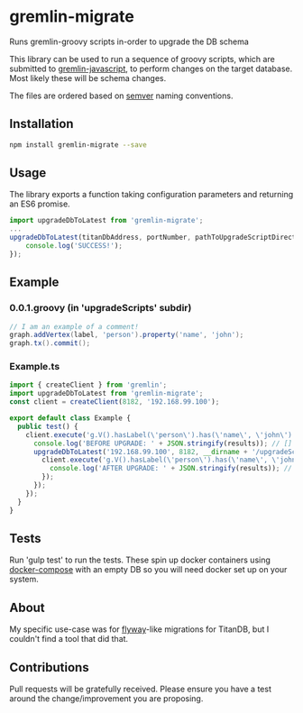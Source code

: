 # gremlin-migrate
Runs gremlin-groovy scripts in-order to upgrade the DB schema

This library can be used to run a sequence of groovy scripts, which are submitted to [gremlin-javascript](https://github.com/jbmusso/gremlin-javascript), 
to perform changes on the target database. Most likely these will be schema changes.

The files are ordered based on [semver](https://github.com/npm/node-semver) naming conventions.

## Installation

```bash
npm install gremlin-migrate --save
```

## Usage
The library exports a function taking configuration parameters and returning an ES6 promise.

```typescript
import upgradeDbToLatest from 'gremlin-migrate';
...
upgradeDbToLatest(titanDbAddress, portNumber, pathToUpgradeScriptDirectory).then(() => {
    console.log('SUCCESS!');
});
```

## Example

### 0.0.1.groovy (in 'upgradeScripts' subdir)
```groovy
// I am an example of a comment!
graph.addVertex(label, 'person').property('name', 'john');
graph.tx().commit();
```

### Example.ts

```typescript
import { createClient } from 'gremlin';
import upgradeDbToLatest from 'gremlin-migrate';
const client = createClient(8182, '192.168.99.100');

export default class Example {
  public test() {
    client.execute('g.V().hasLabel(\'person\').has(\'name\', \'john\')', (err, results) => {
      console.log('BEFORE UPGRADE: ' + JSON.stringify(results)); // []
      upgradeDbToLatest('192.168.99.100', 8182, __dirname + '/upgradeScripts/').then(() => {
        client.execute('g.V().hasLabel(\'person\').has(\'name\', \'john\')', (err, results) => {
          console.log('AFTER UPGRADE: ' + JSON.stringify(results)); // [ {vertex with person 'john'} ]
        });
      });
    });
  }
}
```


## Tests

Run 'gulp test' to run the tests. These spin up docker containers using [docker-compose](https://docs.docker.com/compose/install/) with an empty DB so you will need docker set up on your system.

## About
My specific use-case was for [flyway](https://flywaydb.org/)-like migrations for TitanDB, but I couldn't find a tool that did that.

## Contributions
Pull requests will be gratefully received. Please ensure you have a test around the change/improvement you are proposing.